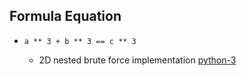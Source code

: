 Formula Equation
-----------------------

* `a ** 3 + b ** 3 == c ** 3`

  * 2D nested brute force implementation [python-3](https://github.com/ByamB4/Capture-The-Flag-Tools/blob/master/Mathematics/Code/Brute-Force/cube-of-three.py)
	
